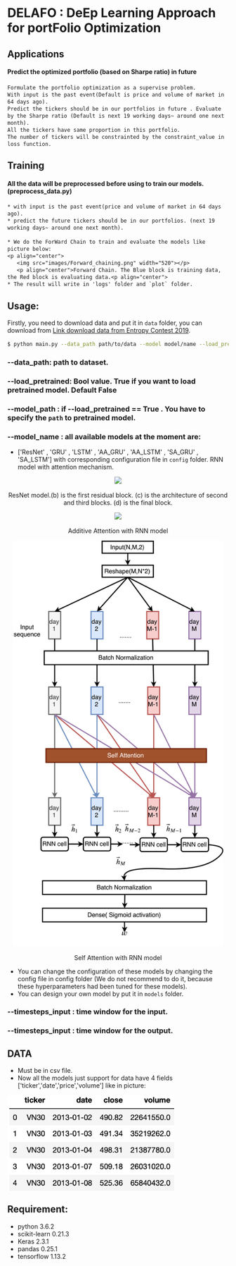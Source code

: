 # DELAFO : DeEp Learning Approach for portFolio Optimization
## Applications

#### Predict the optimized portfolio (based on Sharpe ratio) in future
    Formulate the portfolio optimization as a supervise problem.
    With input is the past event(Default is price and volume of market in 64 days ago).
    Predict the tickers should be in our portfolios in future . Evaluate by the Sharpe ratio (Default is next 19 working days~ around one next month).
    All the tickers have same proportion in this portfolio.
    The number of tickers will be constrainted by the constraint_value in loss function.

## Training
#### All the data will be preprocessed before using to train our models.(preprocess_data.py)

    * with input is the past event(price and volume of market in 64 days ago).
    * predict the future tickers should be in our portfolios. (next 19 working days~ around one next month).

    * We do the ForWard Chain to train and evaluate the models like picture below:
    <p align="center">
       <img src="images/Forward_chaining.png" width="520"></p>
       <p align="center">Forward Chain. The Blue block is training data, the Red block is evaluating data.<p align="center">
    * The result will write in 'logs' folder and `plot` folder.

## Usage:
Firstly, you need to download data and put it in `data` folder, you can download from [Link download data from Entropy Contest 2019](https://drive.google.com/file/d/1IwUwxzctgagNipWLBfuqCUAfmkXVyeXC/view?usp=sharing).
```bash
$ python main.py --data_path path/to/data --model model/name --load_pretrained True/False --model_path '' --timesteps_input time/window/input --timesteps_input time/window/output
```
### --data_path: path to dataset.
### --load_pretrained: Bool value. True if you want to load pretrained model. Default False
### --model_path : if --load_pretrained == True . You have to specify the `path` to pretrained model.
### --model_name : all available models at the moment are:
 * ['ResNet' , 'GRU' , 'LSTM' , 'AA_GRU' , 'AA_LSTM' , 'SA_GRU' , 'SA_LSTM'] with corresponding configuration file in `config` folder.
  RNN model with attention mechanism.
  <p align="center">
     <img src="images/model" width="640"></p>
     <p align="center">ResNet model.(b) is the first residual block. (c) is the architecture of second and third blocks. (d) is the final block. <p align="center">

<p align="center">
   <img src="images/Add_att_RNN.png" width="480"></p>
   <p align="center">Additive Attention with RNN model<p align="center">

<p align="center">
   <img src="images/selfatt_RNN.png" width="480"></p>
   <p align="center">Self Attention with RNN model<p align="center">

 * You can change the configuration of these models by changing the config file in config folder (We do not recommend to do it, because these hyperparameters had been tuned for these models).
 * You can design your own model by put it in `models` folder.

### --timesteps_input : time window for the input.
### --timesteps_input : time window for the output.
## DATA
  * Must be in csv file.
  * Now all the models just support for data have 4 fields ['ticker','date','price','volume'] like in picture:
  <img align= "center" src="images/data_sample.png" width="380">


## Requirement:
 * python          3.6.2
 * scikit-learn    0.21.3
 * Keras           2.3.1
 * pandas          0.25.1
 * tensorflow      1.13.2
